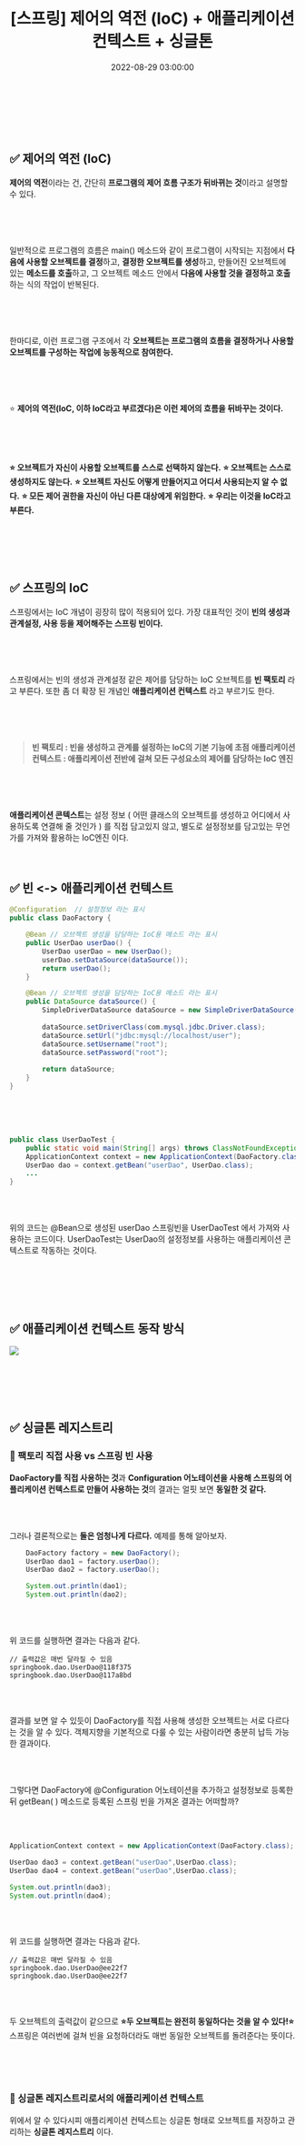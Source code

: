 ﻿---
permalink: /2022-08-29-제어의 역전(IoC)/
published: true
title: "[스프링] 제어의 역전 (IoC) + 애플리케이션 컨텍스트 + 싱글톤 "
date: 2022-08-29 03:00:00
toc: true
toc_sticky: true
toc_label: "제어의 역전(IoC)"
categories:
- Spring
tags:
- Spring
- IoC
- 스프링 빈
- 애플리케이션 콘텍스트
- 싱글톤 레지스트리
---
<br><br><br>

## ✅ 제어의 역전 (IoC)

**제어의 역전**이라는 건, 간단히 **프로그램의 제어 흐름 구조가 뒤바뀌는 것**이라고 설명할 수 있다.

<br><br><br>

일반적으로 프로그램의 흐름은 main() 메소드와 같이 프로그램이 시작되는 지점에서 **다음에 사용할 오브젝트를 결정**하고, **결정한 오브젝트를 생성**하고, 만들어진 오브젝트에 있는 **메소드를 호출**하고, 그 오브젝트 메소드 안에서 **다음에 사용할 것을 결정하고 호출**하는 식의 작업이 반복된다. 

<br><br><br>

한마디로, 이런 프로그램 구조에서 각 **오브젝트는 프로그램의 흐름을 결정하거나 사용할 오브젝트를 구성하는 작업에 능동적으로 참여한다.**

<br><br><br>

⭐ **제어의 역전(IoC, 이하 IoC라고 부르겠다)은 이런 제어의 흐름을 뒤바꾸는 것이다.** 

<br><br><br>

**⭐ 오브젝트가 자신이 사용할 오브젝트를 스스로 선택하지 않는다.** 
**⭐ 오브젝트는 스스로 생성하지도 않는다.**
**⭐ 오브젝트 자신도 어떻게 만들어지고 어디서 사용되는지 알 수 없다.**
**⭐ 모든 제어 권한을 자신이 아닌 다른 대상에게 위임한다.**
**⭐ 우리는 이것을 IoC라고 부른다.**

<br><br><br><br>

## ✅ 스프링의 IoC

스프링에서는 IoC 개념이 굉장히 많이 적용되어 있다. 가장 대표적인 것이 **빈의 생성과 관계설정, 사용 등을 제어해주는 스프링 빈이다.**

<br><br><br>

스프링에서는 빈의 생성과 관계설정 같은 제어를 담당하는 IoC 오브젝트를 **빈 팩토리** 라고 부른다. 또한 좀 더 확장 된 개념인 **애플리케이션 컨텍스트** 라고 부르기도 한다.

<br><br><br>

> **빈 팩토리 : 빈을 생성하고 관계를 설정하는 IoC의 기본 기능에 초점** 
> **애플리케이션 컨텍스트 : 애플리케이션 전반에 걸쳐 모든 구성요소의 제어를 담당하는 IoC 엔진**

<br><br><br>

**애플리케이션 콘텍스트**는 설정 정보 ( 어떤 클래스의 오브젝트를 생성하고 어디에서 사용하도록 연결해 줄 것인가 ) 를 직접 담고있지 않고, 별도로 설정정보를 담고있는 무언가를 가져와 활용하는 IoC엔진 이다.
<br><br><br>

## ✅ 빈 <-> 애플리케이션 컨텍스트 
```java
@Configuration  // 설정정보 라는 표시
public class DaoFactory {

	@Bean // 오브젝트 생성을 담당하는 IoC용 메소드 라는 표시
	public UserDao userDao() {
		UserDao userDao = new UserDao();
		userDao.setDataSource(dataSource());
		return userDao();
	}

	@Bean // 오브젝트 생성을 담당하는 IoC용 메소드 라는 표시
	public DataSource dataSource() {
		SimpleDriverDataSource dataSource = new SimpleDriverDataSource();
		
		dataSource.setDriverClass(com.mysql.jdbc.Driver.class);
		dataSource.setUrl("jdbc:mysql://localhost/user");
		dataSource.setUsername("root");
		dataSource.setPassword("root");
		
		return dataSource;
	}
}
```

<br><br><br>

```java
public class UserDaoTest {
	public static void main(String[] args) throws ClassNotFoundException, SQLException {
	ApplicationContext context = new ApplicationContext(DaoFactory.class);
	UserDao dao = context.getBean("userDao", UserDao.class);
	...
}
```
<br><br>

위의 코드는 @Bean으로 생성된 userDao 스프링빈을 UserDaoTest 에서 가져와 사용하는 코드이다. UserDaoTest는 UserDao의 설정정보를 사용하는 애플리케이션 콘텍스트로 작동하는 것이다.

<br><br><br><Br>

## ✅ 애플리케이션 컨텍스트 동작 방식

<p align="left">
<img src="https://github.com/idkim97/idkim97.github.io/blob/master/img/ioc1.jpg?raw=true">
</p>

<br><br><br><Br>

## ✅ 싱글톤 레지스트리

### 📌 팩토리 직접 사용 vs 스프링 빈 사용

**DaoFactory를 직접 사용하는 것**과 **Configuration 어노테이션을 사용해 스프링의 어플리케이션 컨텍스트로 만들어 사용하는 것**의 결과는 얼핏 보면 **동일한 것 같다.** 

<br><br>

그러나 결론적으로는 **둘은 엄청나게 다르다.** 예제를 통해 알아보자.

```java
	DaoFactory factory = new DaoFactory();
	UserDao dao1 = factory.userDao();
	UserDao dao2 = factory.userDao();

	System.out.println(dao1);
	System.out.println(dao2);
```

<br><br>

위 코드를 실행하면 결과는 다음과 같다.
```
// 출력값은 매번 달라질 수 있음
springbook.dao.UserDao@118f375
springbook.dao.UserDao@117a8bd
```

<br><br>

결과를 보면 알 수 있듯이 DaoFactory를 직접 사용해 생성한 오브젝트는 서로 다르다는 것을 알 수 있다. 객체지향을 기본적으로 다룰 수 있는 사람이라면 충분히 납득 가능한 결과이다.

<br><br>

그렇다면 DaoFactory에 @Configuration 어노테이션을 추가하고 설정정보로 등록한 뒤 getBean( ) 메소드로 등록된 스프링 빈을 가져온 결과는 어떠할까?

<br><br>

```java
ApplicationContext context = new ApplicationContext(DaoFactory.class);

UserDao dao3 = context.getBean("userDao",UserDao.class);
UserDao dao4 = context.getBean("userDao",UserDao.class);

System.out.println(dao3);
System.out.println(dao4);
```

<br><br>

위 코드를 실행하면 결과는 다음과 같다.
```
// 출력값은 매번 달라질 수 있음
springbook.dao.UserDao@ee22f7
springbook.dao.UserDao@ee22f7
```

<br><br>

두 오브젝트의 출력값이 같으므로 **⭐두 오브젝트는 완전히 동일하다는 것을 알 수 있다!⭐** 스프링은 여러번에 걸쳐 빈을 요청하더라도 매번 동일한 오브젝트를 돌려준다는 뜻이다.


<br><br><br>

### 📌 싱글톤 레지스트리로서의 애플리케이션 컨텍스트

위에서 알 수 있다시피 애플리케이션 컨텍스트는 싱글톤 형태로 오브젝트를 저장하고 관리하는 **싱글톤 레지스트리** 이다. 

<br><br><br>
